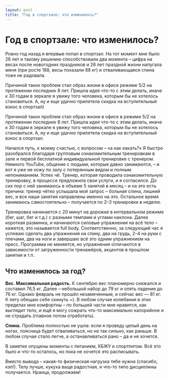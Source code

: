 ```yaml
---
layout: post
title: "Год в спортзале: что изменилось?"
---
```


# Год в спортзале: что изменилось?

Ровно год назад я впервые попал в спортзал. На тот момент мне было 26 лет и такому решению способствовали два момента – цифра на весах после новогодних праздников и 26 лет праздной жизни напугала меня (при росте 188, весы показали 88 кг) и отваливающаяся спина тоже не радовала.

Причиной таких проблем стал образ жизни в офисе режиме 5/2 на протяжении последних 8 лет. Пришла идея что-то с этим делать, иначе к 30 годам в зеркале я увижу того человека, которым бы не хотелось становиться. А, ну и еще удачно прилетела скидка на вступительный взнос в спортзал)

Причиной таких проблем стал образ жизни в офисе в режиме 5/2 на протяжении последних 8 лет. Пришла идея что-то с этим делать, иначе к 30 годам в зеркале я увижу того человека, которым бы не хотелось становиться. А, ну и еще удачно прилетела скидка на вступительный взнос в спортзал.

Начался путь, к моему счастью, с вопросом – «а как какать?» Я быстро разобрался благодаря групповым ознакомительным тренировкам в зале и первой бесплатной индивидуальной тренировке с тренером. Немного YouTube, общение с людьми, которые давно занимаются, – и вот я уже не хожу по залу с потерянным видом и полным непониманием. Успех чё. Тренер, которая проводила ознакомительную тренировку, в процессе предложила свои услуги, и я согласился. До сих пор с ней занимаюсь в объеме 5 занятий в месяц – и на это есть причина: тренер чётко услышала мой запрос – больная спина, лишний вес, и все наши занятия направлены именно на это. Остальное время занимаюсь самостоятельно – получается по 2–3 тренировки в неделю.

Тренировка начинается с 20 минут на дорожке в интервальном режиме (бег, шаг, бег и т.д.) с разными темпами и углами наклона. Далее короткая разминка, и начинаются силовые упражнения на всё тело – кажется, это называется full body. Соответственно, за следующий час я успеваю сделать два упражнения на спину, два на грудь, 2–4 на руки с плечами, два на ноги и завершаю всё это одним упражнением на пресс. Программа не меняется, но упражнения отличаются в зависимости от загруженности тренажёров, акцентов в прошлом занятии и т.п.

## Что изменилось за год?

**Вес. Максимальная радость.** К сентябрю вес планомерно снижался и составил 76,5 кг. Далее – небольшой набор до 79 кг и опять падение до 76 кг. Однако февраль не прошёл незамеченным, и сейчас вес — 81 кг. К лету обещаю себе скинуть =). В любом случае колебания в этих пределах мне комфортны – по большей части мне нравится, как выглядит тело, и ещё я могу сожрать что-то максимально калорийное и не страдать (главное потом отработать).

**Спина.** Проблема полностью не ушла: если я проведу целый день на ногах, поясница будет отваливаться, но не так сильно, как раньше. В любом случае стало легче, а останавливаться рано – да и не хочется.

В заметке опущены моменты с питанием, КБЖУ и спортпитом. Всё это было и что-то осталось, но пока не хочется это расписывать.

Вместо вывода – какая-то физическая нагрузка тебе нужна (спасибо, кэп!). Телу лучше, кукуха ваще радостная, и что-то типо дисциплины получается. Нраица, продолжаем!
